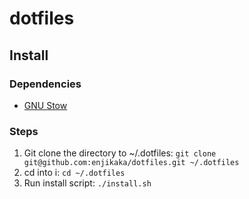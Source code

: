 # dotfiles

## Install

### Dependencies

- [GNU Stow](https://www.gnu.org/software/stow/)

### Steps

1. Git clone the directory to ~/.dotfiles: `git clone git@github.com:enjikaka/dotfiles.git ~/.dotfiles`
2. cd into i: `cd ~/.dotfiles`
3. Run install script: `./install.sh`
